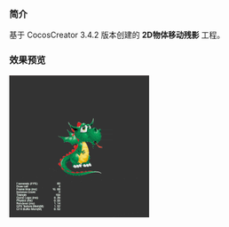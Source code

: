 ### 简介
基于 CocosCreator 3.4.2 版本创建的 **2D物体移动残影** 工程。

### 效果预览
![image](../../gif/202201/2022012051.gif)